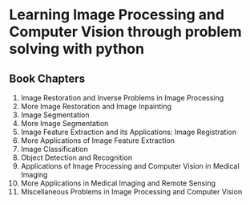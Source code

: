 # Learning Image Processing and Computer Vision through problem solving with python

## Book Chapters
1.	Image Restoration and Inverse Problems in Image Processing
2.	More Image Restoration and Image Inpainting
3.	Image Segmentation
4.  More Image Segmentation
5.	Image Feature Extraction and its Applications: Image Registration
6.	More Applications of Image Feature Extraction
7.	Image Classification
8.	Object Detection and Recognition
9.	Applications of Image Processing and Computer Vision in Medical Imaging
10.	More Applications in Medical Imaging and Remote Sensing
11.	Miscellaneous Problems in Image Processing and Computer Vision





